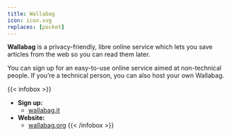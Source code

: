 ```yaml
---
title: Wallabag
icon: icon.svg
replaces: [pocket]
---
```


**Wallabag** is a privacy-friendly, libre online service which lets you save articles from the web so you can read them later.

You can sign up for an easy-to-use online service aimed at non-technical people. If you’re a technical person, you can also host your own Wallabag.

{{< infobox >}}
- **Sign up:**
    - [wallabag.it](https://www.wallabag.it/en)
- **Website:**
    - [wallabag.org](https://wallabag.org/en)
{{< /infobox >}}